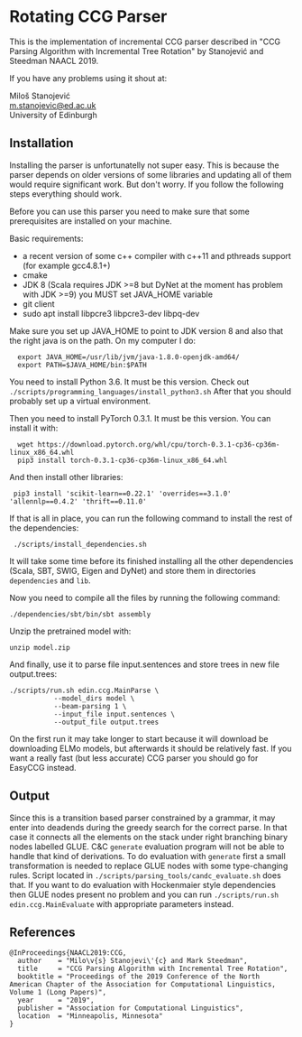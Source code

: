 Rotating CCG Parser
=========

This is the implementation of incremental CCG parser described in "CCG Parsing Algorithm with Incremental Tree Rotation" by Stanojević and Steedman NAACL 2019.

If you have any problems using it shout at:

Miloš Stanojević        \
m.stanojevic@ed.ac.uk   \
University of Edinburgh 

Installation
---------------

Installing the parser is unfortunatelly not super easy. This is because the parser depends on older versions
of some libraries and updating all of them would require significant work. But don't worry. If you follow
the following steps everything should work.

Before you can use this parser you need to make sure that some prerequisites are installed on your machine.

Basic requirements:
- a recent version of some c++ compiler with c++11 and pthreads support (for example gcc4.8.1+)
- cmake
- JDK 8 (Scala requires JDK >=8 but DyNet at the moment has problem with JDK >=9) you MUST set JAVA_HOME variable
- git client
- sudo apt install libpcre3 libpcre3-dev libpq-dev

Make sure you set up JAVA_HOME to point to JDK version 8 and also that the right java is on the path. On my computer I do:

      export JAVA_HOME=/usr/lib/jvm/java-1.8.0-openjdk-amd64/
      export PATH=$JAVA_HOME/bin:$PATH

You need to install Python 3.6. It must be this version. Check out `./scripts/programming_languages/install_python3.sh`
After that you should probably set up a virtual environment.

Then you need to install PyTorch 0.3.1. It must be this version. You can install it with:

      wget https://download.pytorch.org/whl/cpu/torch-0.3.1-cp36-cp36m-linux_x86_64.whl
      pip3 install torch-0.3.1-cp36-cp36m-linux_x86_64.whl

And then install other libraries:

     pip3 install 'scikit-learn==0.22.1' 'overrides==3.1.0' 'allennlp==0.4.2' 'thrift==0.11.0'

If that is all in place, you can run the following command to install the rest of the dependencies:

     ./scripts/install_dependencies.sh

It will take some time before its finished installing all the other dependencies (Scala, SBT, SWIG, Eigen and DyNet) and store them in directories `dependencies` and `lib`.

Now you need to compile all the files by running the following command:

    ./dependencies/sbt/bin/sbt assembly
    
Unzip the pretrained model with:

    unzip model.zip
    
And finally, use it to parse file input.sentences and store trees in new file output.trees:

    ./scripts/run.sh edin.ccg.MainParse \
               --model_dirs model \
               --beam-parsing 1 \
               --input_file input.sentences \
               --output_file output.trees

On the first run it may take longer to start because it will download be downloading ELMo models, but afterwards it should be relatively fast. If you want a really fast (but less accurate) CCG parser you should go for EasyCCG instead.

Output
------
Since this is a transition based parser constrained by a grammar, it may enter into deadends during the greedy search for the correct parse. In that case it connects all the elements on the stack under right branching binary nodes labelled GLUE.
C&C `generate` evaluation program will not be able to handle that kind of derivations. To do evaluation with `generate` first a small transformation is needed to replace GLUE nodes with some type-changing rules. Script located in `./scripts/parsing_tools/candc_evaluate.sh` does that.
If you want to do evaluation with Hockenmaier style dependencies then GLUE nodes present no problem and you can run `./scripts/run.sh edin.ccg.MainEvaluate` with appropriate parameters instead.

References
-------------

    @InProceedings{NAACL2019:CCG,
      author    = "Milo\v{s} Stanojevi\'{c} and Mark Steedman",
      title     = "CCG Parsing Algorithm with Incremental Tree Rotation",
      booktitle = "Proceedings of the 2019 Conference of the North American Chapter of the Association for Computational Linguistics, Volume 1 (Long Papers)",
      year      = "2019",
      publisher = "Association for Computational Linguistics",
      location  = "Minneapolis, Minnesota"
    }

